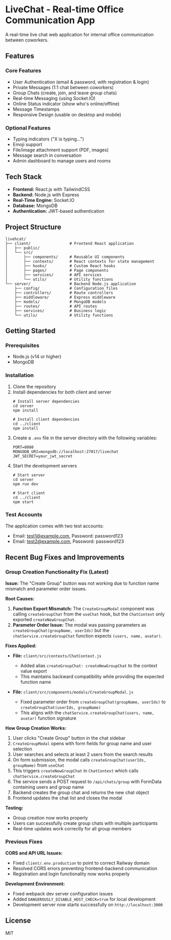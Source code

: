 # LiveChat - Real-time Office Communication App

A real-time live chat web application for internal office communication between coworkers.

## Features

### Core Features
- User Authentication (email & password, with registration & login)
- Private Messages (1:1 chat between coworkers)
- Group Chats (create, join, and leave group chats)
- Real-time Messaging (using Socket.IO)
- Online Status indicator (show who's online/offline)
- Message Timestamps
- Responsive Design (usable on desktop and mobile)

### Optional Features
- Typing indicators ("X is typing...")
- Emoji support
- File/image attachment support (PDF, images)
- Message search in conversation
- Admin dashboard to manage users and rooms

## Tech Stack
- **Frontend:** React.js with TailwindCSS
- **Backend:** Node.js with Express
- **Real-Time Engine:** Socket.IO
- **Database:** MongoDB
- **Authentication:** JWT-based authentication

## Project Structure
```
livehcat/
├── client/                 # Frontend React application
│   ├── public/
│   └── src/
│       ├── components/     # Reusable UI components
│       ├── contexts/       # React contexts for state management
│       ├── hooks/          # Custom React hooks
│       ├── pages/          # Page components
│       ├── services/       # API services
│       └── utils/          # Utility functions
└── server/                 # Backend Node.js application
    ├── config/             # Configuration files
    ├── controllers/        # Route controllers
    ├── middleware/         # Express middleware
    ├── models/             # MongoDB models
    ├── routes/             # API routes
    ├── services/           # Business logic
    └── utils/              # Utility functions
```

## Getting Started

### Prerequisites
- Node.js (v14 or higher)
- MongoDB

### Installation

1. Clone the repository
2. Install dependencies for both client and server
   ```
   # Install server dependencies
   cd server
   npm install

   # Install client dependencies
   cd ../client
   npm install
   ```
3. Create a `.env` file in the server directory with the following variables:
   ```
   PORT=8080
   MONGODB_URI=mongodb://localhost:27017/livechat
   JWT_SECRET=your_jwt_secret
   ```
4. Start the development servers
   ```
   # Start server
   cd server
   npm run dev

   # Start client
   cd ../client
   npm start
   ```

### Test Accounts

The application comes with two test accounts:

- Email: test1@example.com, Password: password123
- Email: test2@example.com, Password: password123

## Recent Bug Fixes and Improvements

### Group Creation Functionality Fix (Latest)

**Issue:** The "Create Group" button was not working due to function name mismatch and parameter order issues.

**Root Causes:**
1. **Function Export Mismatch:** The `CreateGroupModal` component was calling `createGroupChat` from the `useChat` hook, but the `ChatContext` only exported `createNewGroupChat`.
2. **Parameter Order Issue:** The modal was passing parameters as `createGroupChat(groupName, userIds)` but the `chatService.createGroupChat` function expects `(users, name, avatar)`.

**Fixes Applied:**
- **File:** `client/src/contexts/ChatContext.js`
  - Added alias `createGroupChat: createNewGroupChat` to the context value export
  - This maintains backward compatibility while providing the expected function name

- **File:** `client/src/components/modals/CreateGroupModal.js`
  - Fixed parameter order from `createGroupChat(groupName, userIds)` to `createGroupChat(userIds, groupName)`
  - This aligns with the `chatService.createGroupChat(users, name, avatar)` function signature

**How Group Creation Works:**
1. User clicks "Create Group" button in the chat sidebar
2. `CreateGroupModal` opens with form fields for group name and user selection
3. User searches and selects at least 2 users from the search results
4. On form submission, the modal calls `createGroupChat(userIds, groupName)` from `useChat`
5. This triggers `createNewGroupChat` in `ChatContext` which calls `chatService.createGroupChat`
6. The service sends a POST request to `/api/chats/group` with FormData containing users and group name
7. Backend creates the group chat and returns the new chat object
8. Frontend updates the chat list and closes the modal

**Testing:**
- Group creation now works properly
- Users can successfully create group chats with multiple participants
- Real-time updates work correctly for all group members

### Previous Fixes

**CORS and API URL Issues:**
- Fixed `client/.env.production` to point to correct Railway domain
- Resolved CORS errors preventing frontend-backend communication
- Registration and login functionality now works properly

**Development Environment:**
- Fixed webpack dev server configuration issues
- Added `DANGEROUSLY_DISABLE_HOST_CHECK=true` for local development
- Development server now starts successfully on `http://localhost:3000`

## License
MIT